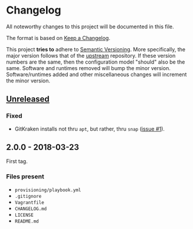 # Changelog

All noteworthy changes to this project will be documented in this file.

The format is based on [Keep a Changelog][1].

This project **tries to** adhere to [Semantic Versioning][2]. More specifically,
the major version follows that of the [upstream][3] repository. If these version
numbers are the same, then the configuration model "should" also be the same.
Software and runtimes removed will bump the minor version. Software/runtimes
added and other miscellaneous changes will increment the minor version.

[1]: http://keepachangelog.com/en/1.0.0/
[2]: http://semver.org/spec/v2.0.0.html
[3]: https://github.com/martinanderssondotcom/dev-mini

## [Unreleased]

### Fixed

- GitKraken installs not thru `apt`, but rather, thru `snap`
  ([issue #1][unreleased-1]).

[unreleased-1]: https://github.com/martinanderssondotcom/dev-java-9/issues/1

## 2.0.0 - 2018-03-23

First tag.

### Files present

- `provisioning/playbook.yml`
- `.gitignore`
- `Vagrantfile`
- `CHANGELOG.md`
- `LICENSE`
- `README.md`

[Unreleased]: https://github.com/martinanderssondotcom/dev-java-9/compare/v2.0.0...HEAD
